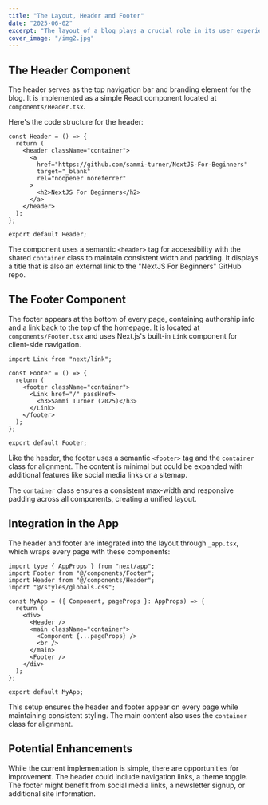 ```yaml
---
title: "The Layout, Header and Footer"
date: "2025-06-02"
excerpt: "The layout of a blog plays a crucial role in its user experience."
cover_image: "/img2.jpg"
---
```


## The Header Component

The header serves as the top navigation bar and branding element for the blog. It is implemented as a simple React component located at `components/Header.tsx`.

Here's the code structure for the header:

```tsx
const Header = () => {
  return (
    <header className="container">
      <a
        href="https://github.com/sammi-turner/NextJS-For-Beginners"
        target="_blank"
        rel="noopener noreferrer"
      >
        <h2>NextJS For Beginners</h2>
      </a>
    </header>
  );
};

export default Header;
```

The component uses a semantic `<header>` tag for accessibility with the shared `container` class to maintain consistent width and padding. It displays a title that is also an external link to the "NextJS For Beginners" GitHub repo.

## The Footer Component

The footer appears at the bottom of every page, containing authorship info and a link back to the top of the homepage. It is located at `components/Footer.tsx` and uses Next.js's built-in `Link` component for client-side navigation.

```tsx
import Link from "next/link";

const Footer = () => {
  return (
    <footer className="container">
      <Link href="/" passHref>
        <h3>Sammi Turner (2025)</h3>
      </Link>
    </footer>
  );
};

export default Footer;
```

Like the header, the footer uses a semantic `<footer>` tag and the `container` class for alignment. The content is minimal but could be expanded with additional features like social media links or a sitemap.

The `container` class ensures a consistent max-width and responsive padding across all components, creating a unified layout.

## Integration in the App

The header and footer are integrated into the layout through `_app.tsx`, which wraps every page with these components:

```tsx
import type { AppProps } from "next/app";
import Footer from "@/components/Footer";
import Header from "@/components/Header";
import "@/styles/globals.css";

const MyApp = ({ Component, pageProps }: AppProps) => {
  return (
    <div>
      <Header />
      <main className="container">
        <Component {...pageProps} />
        <br />
      </main>
      <Footer />
    </div>
  );
};

export default MyApp;
```

This setup ensures the header and footer appear on every page while maintaining consistent styling. The main content also uses the `container` class for alignment.

## Potential Enhancements

While the current implementation is simple, there are opportunities for improvement. The header could include navigation links, a theme toggle. The footer might benefit from social media links, a newsletter signup, or additional site information.
